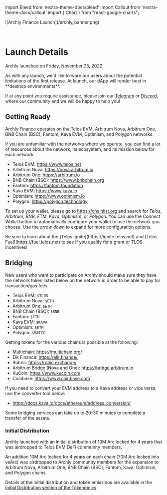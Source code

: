 import Bleed from 'nextra-theme-docs/bleed'
import Callout from 'nextra-theme-docs/callout'
import { Chart } from "react-google-charts";

<Bleed>
  ![Archly Finance Launch](/archly_banner.png)
</Bleed>

&nbsp;

# Launch Details

Archly launched on Friday, November 25, 2022.

<Callout type="warning" emoji="⚠️">
  As with any launch, we'd like to warn our users about the potential limitations
  of the first release. At launch, our dApp will render best in
  **desktop environments**.
  
  If at any point you require assistance, please join our
  [Telegram](https://t.me/ArchlyFinance) or [Discord](https://dsc.gg/archly), where our community and we will be
  happy to help you!
</Callout>

## Getting Ready

Archly Finance operates on the Telos EVM, Arbitrum Nova, Arbitrum One, BNB Chain (BSC), Fantom, Kava EVM, Optimism, and Polygon networks.

If you are unfamiliar with the networks where we operate, you can find a lot of resources
about the network, its ecosystem, and its mission below for each network.

* Telos EVM: https://www.telos.net
* Arbitrum Nova: https://nova.arbitrum.io
* Arbitrum One: https://arbitrum.io
* BNB Chain (BSC): https://www.bnbchain.org
* Fantom: https://fantom.foundation
* Kava EVM: https://www.kava.io
* Optimism: https://www.optimism.io
* Polygon: https://polygon.technology

To set up your wallet, please go to https://chainlist.org and search for
_Telos_, _Arbitrum_, _BNB_, _FTM_, _Kava_, _Optimism_, or _Polygon_. You can use the _Connect Wallet_ button to automatically configure
your wallet to use the network you choose. Use the _arrow down_ to expand for more configuration options.

<Callout  emoji="🪂">
  Be sure to learn about the [Telos
  Ignite](https://ignite.telos.net) and [Telos Fuel](https://fuel.telos.net) to see if you qualify for a grant or TLOS incentives!
</Callout>

## Bridging

New users who want to participate on Archly should make sure they
have the network token listed below on the network in order to be able to pay for transaction/gas fees.

* Telos EVM: `$TLOS`
* Arbitrum Nova: `$ETH`
* Arbitrum One: `$ETH`
* BNB Chain (BSC): `$BNB`
* Fantom: `$FTM`
* Kava EVM: `$KAVA`
* Optimism: `$ETH`
* Polygon: `$MATIC`

Getting tokens for the various chains is possible at the following: 

* Multichain: https://multichain.org/
* Elk Finance: https://elk.finance/
* Rubric: https://rubic.exchange/
* Arbitrum Bridge (Nova and One): https://bridge.arbitrum.io
* KuCoin: https://www.kucoin.com
* Coinbase: https://www.coinbase.com

If you need to convert your EVM address to a Kava address or vice versa, use the converter tool below:

* https://docs.kava.io/docs/ethereum/address_conversion/

<Callout emoji="⚠️">
  Some bridging services can take up to 20-30 minutes to complete a transfer of
  the assets.
</Callout>

### Initial Distribution

Archly launched with an initial distribution of 10M Arc locked for 4 years that was airdropped to
Telos EVM DeFi community members.

An addition 10M Arc locked for 4 years on each chain (70M Arc locked into veArc) was airdropped to Archly community members for the expansion to Arbitrum Nova, Arbitrum One, BNB Chain (BSC), Fantom, Kava, Optimism, and Polygon chains.

Details of the initial distribution and token emissinos are available in the
[Initial Distribution section of the Tokenomics](/tokenomics#initial-distribution).
